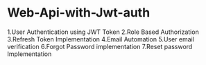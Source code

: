 # Web-Api-with-Jwt-auth

1.User Authentication using JWT Token
2.Role Based Authorization
3.Refresh Token Implementation
4.Email Automation
5.User email verification
6.Forgot Password implementation
7.Reset password Implementation

